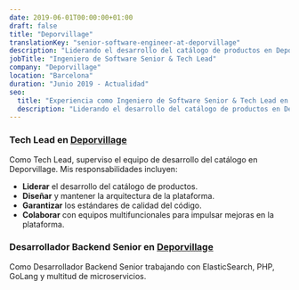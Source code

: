 ```yaml
---
date: 2019-06-01T00:00:00+01:00
draft: false
title: "Deporvillage"
translationKey: "senior-software-engineer-at-deporvillage"
description: "Liderando el desarrollo del catálogo de productos en Deporvillage"
jobTitle: "Ingeniero de Software Senior & Tech Lead"
company: "Deporvillage"
location: "Barcelona"
duration: "Junio 2019 - Actualidad"
seo:
  title: "Experiencia como Ingeniero de Software Senior & Tech Lead en Deporvillage"
  description: "Liderando el desarrollo del catálogo de productos en Deporvillage"
---
```

### Tech Lead en [Deporvillage](https://www.deporvillage.com/)
Como Tech Lead, superviso el equipo de desarrollo del catálogo en Deporvillage. Mis responsabilidades incluyen:

- **Liderar** el desarrollo del catálogo de productos.
- **Diseñar** y mantener la arquitectura de la plataforma.
- **Garantizar** los estándares de calidad del código.
- **Colaborar** con equipos multifuncionales para impulsar mejoras en la plataforma.

### Desarrollador Backend Senior en [Deporvillage](https://www.deporvillage.com/)
Como Desarrollador Backend Senior trabajando con ElasticSearch, PHP, GoLang y multitud de microservicios.
